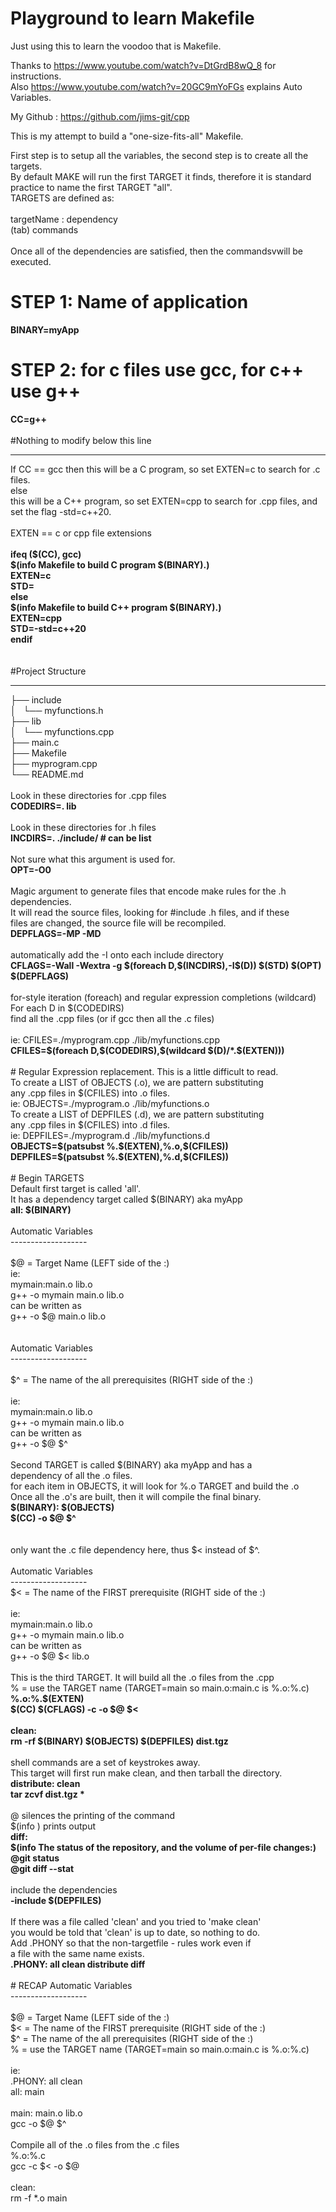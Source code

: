 # Playground to learn Makefile
Just using this to learn the voodoo that is Makefile.

Thanks to https://www.youtube.com/watch?v=DtGrdB8wQ_8 for instructions.<br>
Also https://www.youtube.com/watch?v=20GC9mYoFGs explains Auto Variables.

My Github : https://github.com/jims-git/cpp

This is my attempt to build a "one-size-fits-all" Makefile.

First step is to setup all the variables, the second step is to
create all the targets. 
<br>
By default MAKE will run the first TARGET it finds, therefore it is
standard practice to name the first TARGET "all".
<br>
TARGETS are defined as:<br><br>
targetName : dependency<br>
(tab)		commands<br>
<br>
Once all of the dependencies are satisfied, then the commandsvwill be executed.
<br>
# STEP 1: Name of application
<b>BINARY=myApp</b>
<br>
# STEP 2: for c files use gcc, for c++ use g++<br>
<b>CC=g++</b>
<br>
<br>
#Nothing to modify below this line<br>
<hr>
If CC == gcc then this will be a C program, so set EXTEN=c to search for .c files.<br>
else<br>
this will be a C++ program, so set EXTEN=cpp to search for .cpp files, and<br>
set the flag -std=c++20.<br>
<br>
EXTEN == c or cpp file extensions<br>
<br>
<b>ifeq ($(CC), gcc)<br>
 $(info Makefile to build C program $(BINARY).)<br>
 EXTEN=c<br>
 STD=<br>
else<br>
 $(info Makefile to build C++ program $(BINARY).)<br>
 EXTEN=cpp<br>
 STD=-std=c++20<br>
endif</b><br>
<br><br>
#Project Structure
<hr>
 ├── include<br>
 │   └── myfunctions.h<br>
 ├── lib<br>
 │   └── myfunctions.cpp<br>
 ├── main.c<br>
 ├── Makefile<br>
 ├── myprogram.cpp<br>
 └── README.md<br>
<br>
Look in these directories for .cpp files<br>
<b>CODEDIRS=. lib</b><br>
<br>
Look in these directories for .h files<br>
<b>INCDIRS=. ./include/ # can be list</b><br>
<br>
Not sure what this argument is used for.<br>
<b>OPT=-O0</b><br>
<br>
Magic argument to generate files that encode make rules for the .h dependencies.<br>
It will read the source files, looking for #include .h files, and if these<br>
files are changed, the source file will be recompiled.<br>
<b>DEPFLAGS=-MP -MD</b><br>
<br>
automatically add the -I onto each include directory<br>
<b>CFLAGS=-Wall -Wextra -g $(foreach D,$(INCDIRS),-I$(D)) $(STD) $(OPT) $(DEPFLAGS)</b><br>
<br>
for-style iteration (foreach) and regular expression completions (wildcard)<br>
For each D in $(CODEDIRS)<br>
find all the .cpp files (or if gcc then all the .c files)<br>
<br>
ie: CFILES=./myprogram.cpp ./lib/myfunctions.cpp<br>
<b>CFILES=$(foreach D,$(CODEDIRS),$(wildcard $(D)/*.$(EXTEN)))</b><br>
<br>
# Regular Expression replacement.
This is a little difficult to read.<br>
To create a LIST of OBJECTS (.o), we are pattern substituting<br> 
any .cpp files in $(CFILES) into .o files.<br>
ie: OBJECTS=./myprogram.o ./lib/myfunctions.o<br>
To create a LIST of DEPFILES (.d), we are pattern substituting<br> 
any .cpp files in $(CFILES) into .d files.<br>
ie: DEPFILES=./myprogram.d ./lib/myfunctions.d<br>
<b>OBJECTS=$(patsubst %.$(EXTEN),%.o,$(CFILES))</b><br>
<b>DEPFILES=$(patsubst %.$(EXTEN),%.d,$(CFILES))</b><br>
<br>
# Begin TARGETS
<br>
Default first target is called 'all'.<br>
It has a dependency target called $(BINARY) aka myApp<br>
<b>all: $(BINARY)</b><br>
<br>
Automatic Variables<br>
-------------------<br>																	<br>															
$@ = Target Name (LEFT side of the :)<br>
ie:<br>
mymain:main.o lib.o<br>
	g++ -o mymain main.o lib.o<br>
		can be written as<br>
	g++ -o $@ main.o lib.o<br>
<br>
<br>
Automatic Variables<br>
-------------------<br>																	<br>															
$^ = The name of the all prerequisites (RIGHT side of the :)<br>
<br>
ie:<br>
mymain:main.o lib.o<br>
	g++ -o mymain main.o lib.o<br>
		can be written as<br>
	g++ -o $@ $^<br>
<br>
Second TARGET is called $(BINARY) aka myApp and has a<br> 
dependency of all the .o files.<br>
for each item in OBJECTS, it will look for %.o TARGET and build the .o<br>
Once all the .o's are built, then it will compile the final binary.<br>
<b>$(BINARY): $(OBJECTS)</b><br>
<b>	$(CC) -o $@ $^</b><br>
<br>
<br>
only want the .c file dependency here, thus $< instead of $^.<br>
<br>
Automatic Variables<br>
-------------------<br>														
$< = The name of the FIRST prerequisite (RIGHT side of the :)<br>
<br>
ie:<br>
mymain:main.o lib.o<br>
	g++ -o mymain main.o lib.o<br>
		can be written as<br>
	g++ -o $@ $< lib.o<br>
<br>
This is the third TARGET. It will build all the .o files from the .cpp<br>
% = use the TARGET name (TARGET=main so main.o:main.c is %.o:%.c)<br>
<b>%.o:%.$(EXTEN)</b><br>
<b>	$(CC) $(CFLAGS) -c -o $@ $<</b><br>
<br>
<b>clean:</b><br>
<b>	rm -rf $(BINARY) $(OBJECTS) $(DEPFILES) dist.tgz</b><br>
<br>
shell commands are a set of keystrokes away.<br>
This target will first run make clean, and then tarball the directory.<br>
<b>distribute: clean</b><br>
<b>	tar zcvf dist.tgz *</b><br>
<br>
@ silences the printing of the command<br>
$(info <user_defined_message>) prints output<br>
<b>diff:</b><br>
<b>	$(info The status of the repository, and the volume of per-file changes:)</b><br>
<b>	@git status</b><br>
<b>	@git diff --stat</b><br>
<br>
include the dependencies<br>
<b>-include $(DEPFILES)</b><br>
<br>
If there was a file called 'clean' and you tried to 'make clean'<br>
you would be told that 'clean' is up to date, so nothing to do.<br>
Add .PHONY so that the non-targetfile - rules work even if <br>
a file with the same name exists.<br>
<b>.PHONY: all clean distribute diff</b><br>
<br>
# RECAP
Automatic Variables<br>
-------------------<br>
 <br>
$@ = Target Name (LEFT side of the :)<br>
$< = The name of the FIRST prerequisite (RIGHT side of the :)<br>
$^ = The name of the all prerequisites (RIGHT side of the :)<br>											
% = use the TARGET name (TARGET=main so main.o:main.c is %.o:%.c)<br>
<br>
ie:<br>
	.PHONY: all clean<br>
	all: main<br>
<br>
	main: main.o lib.o<br>
		gcc -o $@ $^<br>
<br>
Compile all of the .o files from the .c files<br>
	%.o:%.c<br>
		gcc -c $< -o $@<br>
<br>
	clean:<br>
		rm -f *.o main<br>
<br>
<br>
